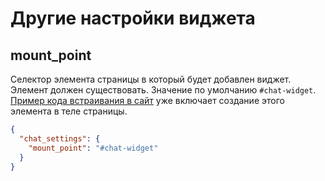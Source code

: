 # Другие настройки виджета

## mount_point

Селектор элемента страницы в который будет добавлен виджет. Элемент должен существовать. Значение по умолчанию `#chat-widget`.  
[Пример кода встраивания в сайт](./embedding.md) уже включает создание этого элемента в теле страницы.
 
```json
{
  "chat_settings": {
    "mount_point": "#chat-widget"
  }  
}
```
